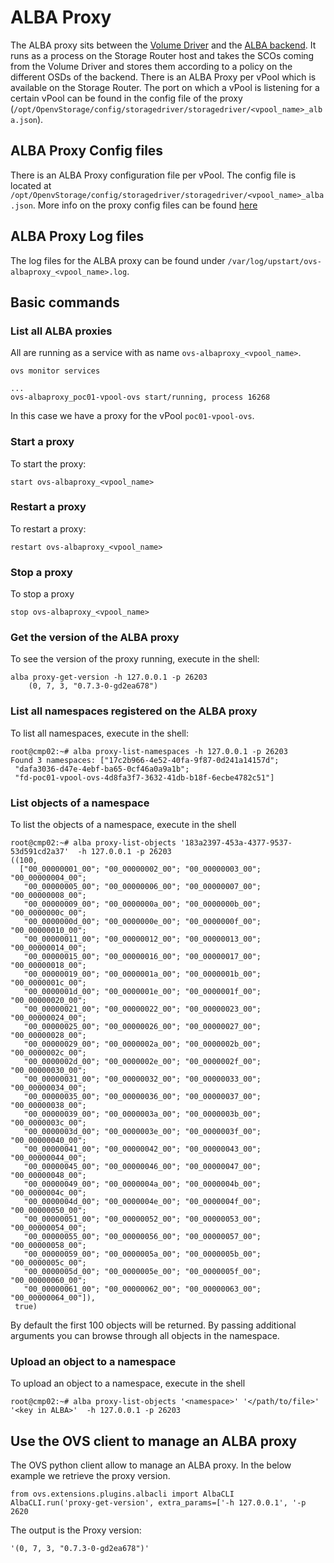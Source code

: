 # ALBA Proxy
The ALBA proxy sits between the [Volume Driver](https://github.com/openvstorage/volumedriver) and the [ALBA backend](README.md). It runs as a process on the Storage Router host and takes the SCOs coming from the Volume Driver and stores them according to a policy on the different OSDs of the backend.
There is an ALBA Proxy per vPool which is available on the Storage Router. The port on which a vPool is listening for a certain vPool can be found in the config file of the proxy (`/opt/OpenvStorage/config/storagedriver/storagedriver/<vpool_name>_alba.json`).


## ALBA Proxy Config files
There is an ALBA Proxy configuration file per vPool. The config file is located at `/opt/OpenvStorage/config/storagedriver/storagedriver/<vpool_name>_alba.json`. More info on the proxy config files can be found [here](../../Administration/Configs/albaproxy.md)

## ALBA Proxy Log files
The log files for the ALBA proxy can be found under `/var/log/upstart/ovs-albaproxy_<vpool_name>.log`.

## Basic commands
### List all ALBA proxies
All are running as a service with as name `ovs-albaproxy_<vpool_name>`.

```
ovs monitor services

...
ovs-albaproxy_poc01-vpool-ovs start/running, process 16268

```
In this case we have a proxy for the vPool `poc01-vpool-ovs`.


### Start a proxy
To start the proxy:

```
start ovs-albaproxy_<vpool_name>
```

### Restart a proxy
To restart a proxy:

```
restart ovs-albaproxy_<vpool_name>
```

### Stop a proxy
To stop a proxy
```
stop ovs-albaproxy_<vpool_name>
```

### Get the version of the ALBA proxy
To see the version of the proxy running, execute in the shell:
```
alba proxy-get-version -h 127.0.0.1 -p 26203
    (0, 7, 3, "0.7.3-0-gd2ea678")
```

### List all namespaces registered on the ALBA proxy
To list all namespaces, execute in the shell:
```
root@cmp02:~# alba proxy-list-namespaces -h 127.0.0.1 -p 26203
Found 3 namespaces: ["17c2b966-4e52-40fa-9f87-0d241a14157d";
 "dafa3036-d47e-4ebf-ba65-0cf46a0a9a1b";
 "fd-poc01-vpool-ovs-4d8fa3f7-3632-41db-b18f-6ecbe4782c51"]
```

### List objects of a namespace
To list the objects of a namespace, execute in the shell
```
root@cmp02:~# alba proxy-list-objects '183a2397-453a-4377-9537-53d591cd2a37'  -h 127.0.0.1 -p 26203
((100,
  ["00_00000001_00"; "00_00000002_00"; "00_00000003_00"; "00_00000004_00";
   "00_00000005_00"; "00_00000006_00"; "00_00000007_00"; "00_00000008_00";
   "00_00000009_00"; "00_0000000a_00"; "00_0000000b_00"; "00_0000000c_00";
   "00_0000000d_00"; "00_0000000e_00"; "00_0000000f_00"; "00_00000010_00";
   "00_00000011_00"; "00_00000012_00"; "00_00000013_00"; "00_00000014_00";
   "00_00000015_00"; "00_00000016_00"; "00_00000017_00"; "00_00000018_00";
   "00_00000019_00"; "00_0000001a_00"; "00_0000001b_00"; "00_0000001c_00";
   "00_0000001d_00"; "00_0000001e_00"; "00_0000001f_00"; "00_00000020_00";
   "00_00000021_00"; "00_00000022_00"; "00_00000023_00"; "00_00000024_00";
   "00_00000025_00"; "00_00000026_00"; "00_00000027_00"; "00_00000028_00";
   "00_00000029_00"; "00_0000002a_00"; "00_0000002b_00"; "00_0000002c_00";
   "00_0000002d_00"; "00_0000002e_00"; "00_0000002f_00"; "00_00000030_00";
   "00_00000031_00"; "00_00000032_00"; "00_00000033_00"; "00_00000034_00";
   "00_00000035_00"; "00_00000036_00"; "00_00000037_00"; "00_00000038_00";
   "00_00000039_00"; "00_0000003a_00"; "00_0000003b_00"; "00_0000003c_00";
   "00_0000003d_00"; "00_0000003e_00"; "00_0000003f_00"; "00_00000040_00";
   "00_00000041_00"; "00_00000042_00"; "00_00000043_00"; "00_00000044_00";
   "00_00000045_00"; "00_00000046_00"; "00_00000047_00"; "00_00000048_00";
   "00_00000049_00"; "00_0000004a_00"; "00_0000004b_00"; "00_0000004c_00";
   "00_0000004d_00"; "00_0000004e_00"; "00_0000004f_00"; "00_00000050_00";
   "00_00000051_00"; "00_00000052_00"; "00_00000053_00"; "00_00000054_00";
   "00_00000055_00"; "00_00000056_00"; "00_00000057_00"; "00_00000058_00";
   "00_00000059_00"; "00_0000005a_00"; "00_0000005b_00"; "00_0000005c_00";
   "00_0000005d_00"; "00_0000005e_00"; "00_0000005f_00"; "00_00000060_00";
   "00_00000061_00"; "00_00000062_00"; "00_00000063_00"; "00_00000064_00"]),
 true)
```

By default the first 100 objects will be returned. By passing additional arguments you can browse through all objects in the namespace.

### Upload an object to a namespace
To upload an object to a namespace, execute in the shell
```
root@cmp02:~# alba proxy-list-objects '<namespace>' '</path/to/file>' '<key in ALBA>'  -h 127.0.0.1 -p 26203
```

## Use the OVS client to manage an ALBA proxy
The OVS python client allow to manage an ALBA proxy. In the below example we retrieve the proxy version.
```
from ovs.extensions.plugins.albacli import AlbaCLI
AlbaCLI.run('proxy-get-version', extra_params=['-h 127.0.0.1', '-p 2620
```
The output is the Proxy version:
```
'(0, 7, 3, "0.7.3-0-gd2ea678")'
```